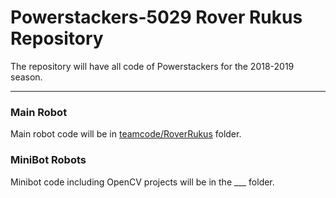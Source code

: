 # Powerstackers-5029 Rover Rukus Repository

The repository will have all code of Powerstackers for the 2018-2019 season. 

**************************************************************************************

### Main Robot

Main robot code will be in [teamcode/RoverRukus](TeamCode/src/main/java/org/firstinspires/ftc/teamcode/) folder.

### MiniBot Robots

Minibot code including OpenCV projects will be in the ___ folder.
